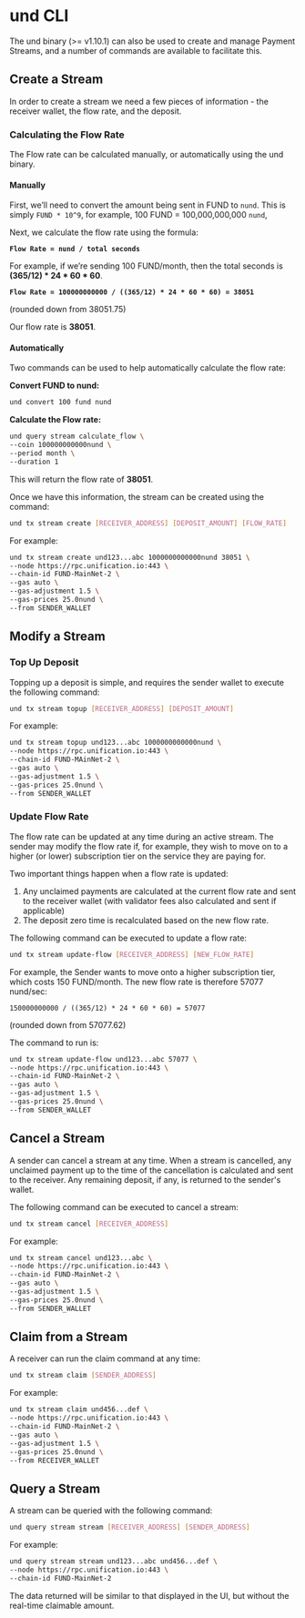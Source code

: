 # und CLI

The und binary (>= v1.10.1) can also be used to create and manage Payment Streams, and a number of commands are 
available to facilitate this.

## Create a Stream

In order to create a stream we need a few pieces of information - the receiver wallet, the flow rate, and the deposit.

### Calculating the Flow Rate

The Flow rate can be calculated manually, or automatically using the und binary.

#### Manually

First, we’ll need to convert the amount being sent in FUND to `nund`. This is simply `FUND * 10^9`, for example, 
100 FUND = 100,000,000,000 `nund`,

Next, we calculate the flow rate using the formula:

**`Flow Rate = nund / total seconds`**

For example, if we’re sending 100 FUND/month, then the total seconds is **(365/12) * 24 * 60 * 60**.

**`Flow Rate = 100000000000 / ((365/12) * 24 * 60 * 60) = 38051`**

(rounded down from 38051.75)

Our flow rate is **38051**.

#### Automatically

Two commands can be used to help automatically calculate the flow rate:

**Convert FUND to nund:**

```bash
und convert 100 fund nund
```

**Calculate the Flow rate:**

```bash
und query stream calculate_flow \
--coin 100000000000nund \
--period month \
--duration 1
```

This will return the flow rate of **38051**.

Once we have this information, the stream can be created using the command:

```bash
und tx stream create [RECEIVER_ADDRESS] [DEPOSIT_AMOUNT] [FLOW_RATE]
```

For example:

```bash
und tx stream create und123...abc 1000000000000nund 38051 \
--node https://rpc.unification.io:443 \
--chain-id FUND-MainNet-2 \
--gas auto \
--gas-adjustment 1.5 \
--gas-prices 25.0nund \
--from SENDER_WALLET
```

## Modify a Stream

### Top Up Deposit

Topping up a deposit is simple, and requires the sender wallet to execute the following command:

```bash
und tx stream topup [RECEIVER_ADDRESS] [DEPOSIT_AMOUNT]
```

For example:

```bash
und tx stream topup und123...abc 1000000000000nund \
--node https://rpc.unification.io:443 \
--chain-id FUND-MAinNet-2 \
--gas auto \
--gas-adjustment 1.5 \
--gas-prices 25.0nund \
--from SENDER_WALLET
```

### Update Flow Rate

The flow rate can be updated at any time during an active stream. The sender may modify the flow rate if, for example, 
they wish to move on to a higher (or lower) subscription tier on the service they are paying for.

Two important things happen when a flow rate is updated:

1. Any unclaimed payments are calculated at the current flow rate and sent to the receiver wallet (with validator 
   fees also calculated and sent if applicable)
2. The deposit zero time is recalculated based on the new flow rate.

The following command can be executed to update a flow rate:

```bash
und tx stream update-flow [RECEIVER_ADDRESS] [NEW_FLOW_RATE]
```

For example, the Sender wants to move onto a higher subscription tier, which costs 150 FUND/month. The new flow 
rate is therefore 57077 nund/sec:

`150000000000 / ((365/12) * 24 * 60 * 60) = 57077`

(rounded down from 57077.62)

The command to run is:

```bash
und tx stream update-flow und123...abc 57077 \
--node https://rpc.unification.io:443 \
--chain-id FUND-MainNet-2 \
--gas auto \
--gas-adjustment 1.5 \
--gas-prices 25.0nund \
--from SENDER_WALLET
```

## Cancel a Stream

A sender can cancel a stream at any time. When a stream is cancelled, any unclaimed payment up to the time of the
cancellation is calculated and sent to the receiver. Any remaining deposit, if any, is returned to the sender's wallet.

The following command can be executed to cancel a stream:

```bash
und tx stream cancel [RECEIVER_ADDRESS]
```

For example:

```bash
und tx stream cancel und123...abc \
--node https://rpc.unification.io:443 \
--chain-id FUND-MainNet-2 \
--gas auto \
--gas-adjustment 1.5 \
--gas-prices 25.0nund \
--from SENDER_WALLET
```

## Claim from a Stream

A receiver can run the claim command at any time:

```bash
und tx stream claim [SENDER_ADDRESS]
```

For example:

```bash
und tx stream claim und456...def \
--node https://rpc.unification.io:443 \
--chain-id FUND-MainNet-2 \
--gas auto \
--gas-adjustment 1.5 \
--gas-prices 25.0nund \
--from RECEIVER_WALLET
```

## Query a Stream

A stream can be queried with the following command:

```bash
und query stream stream [RECEIVER_ADDRESS] [SENDER_ADDRESS]
```

For example:

```bash
und query stream stream und123...abc und456...def \
--node https://rpc.unification.io:443 \
--chain-id FUND-MainNet-2
```

The data returned will be similar to that displayed in the UI, but without the real-time claimable amount.
